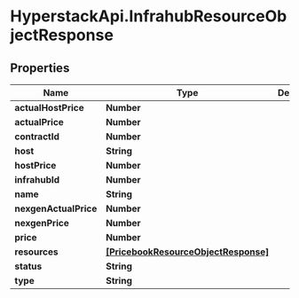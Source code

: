 # HyperstackApi.InfrahubResourceObjectResponse

## Properties

Name | Type | Description | Notes
------------ | ------------- | ------------- | -------------
**actualHostPrice** | **Number** |  | [optional] 
**actualPrice** | **Number** |  | [optional] 
**contractId** | **Number** |  | [optional] 
**host** | **String** |  | [optional] 
**hostPrice** | **Number** |  | [optional] 
**infrahubId** | **Number** |  | [optional] 
**name** | **String** |  | [optional] 
**nexgenActualPrice** | **Number** |  | [optional] 
**nexgenPrice** | **Number** |  | [optional] 
**price** | **Number** |  | [optional] 
**resources** | [**[PricebookResourceObjectResponse]**](PricebookResourceObjectResponse.md) |  | [optional] 
**status** | **String** |  | [optional] 
**type** | **String** |  | [optional] 



